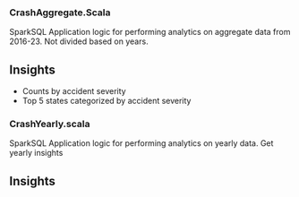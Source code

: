### CrashAggregate.Scala

SparkSQL Application logic for performing analytics on aggregate data from 2016-23. Not divided based on years.

## Insights
- Counts by accident severity
- Top 5 states categorized by accident severity 


### CrashYearly.scala
SparkSQL Application logic for performing analytics on yearly data. Get yearly insights

## Insights
